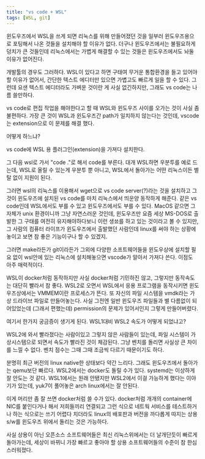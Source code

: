 ```yaml
---
title: "vs code + WSL"
tags: [WSL, git]
---
```


윈도우즈에서 WSL을 쓰게 되면 리눅스를 위해 만들어졌던 것을 일부러 윈도우즈용으로 포팅해서 나온 것들을 설치해야 할 이유가 없다. 더구나 윈도우즈에서는 불필요하게 덩치가 큰 것들인데 리눅스에서는 가볍게 해결할 수 있는 것들은 윈도우즈에서도 놔둘 이유가 없어진다. 

개발툴의 경우도 그러하다. WSL이 있다고 하면 구태여 무거운 통합환경을 들고 있어야 할 이유가 없어서, 간단한 텍스트 에디터만 있으면 가볍고도 빠르게 일을 할 수 있다. 그런데 요샌 텍스트 에디터라도 가벼운 것이란 게 사실 없긴하지만, 그래도 vs code는 나름 쓸만하다. 

vs code로 편집 작업을 해야한다고 할 때 WSL와 윈도우즈 사이를 오가는 것이 사실 좀 불편하다. 가장 큰 것이 WSL과 윈도우즈간 path가 일치하지 않는다는 것인데, vscode는 extension으로 이 문제를 해결 했다.

어떻게 하느냐?

vs code에 WSL 용 플러그인(extension)을 가져다 설치한다.

그 다음 wsl로 가서 "code ."로 해서 code를 부른다. 대개 WSL하면 우분투를 예로 드는데, WSL로 올릴 수 있는게 우분투 뿐 아니고, WSL에서 돌아가는 어떤 리눅스이든 별탈 없이 지원이 된다. 

그러면 wsl의 리눅스를 이용해서 wget으로 vs code server(?)라는 것을 설치하고 그것이 윈도우즈에 설치된 vs code를 마치 리눅스에서 띄운양 동작하게 해준다. 같은 vs code인데 WSL에서도 부를 수 있고 윈도우즈에서도 부를 수 있다. MacOS 같으면 그 자체가 unix 환경이니까 그냥 자연스러운 것인데, 윈도우즈만 요즘 세상 MS-DOS로 출발한 그 구태를 여전히 유지해야하다보니 이런 생쑈를 하고 있는 것이라고 볼 수 있지만, 그 사람의 컴퓨터 라이프가 윈도우즈에서 출발했던 사람인데 linux를 써야 하는 상황에 놓이고 보면 참 좋은 기능이구나 할 수 있겠지.

그러면 make라든가 git이라든가 그외에 다양한 소프트웨어들을 윈도우상에 설치할 필요 없이 wsl안에 있는 리눅스에 설치해놓으면 vscode가 알아서 가져다 쓴다. 이점도 아주 매력적이다. 

WSL이 docker처럼 동작하지만 사실 docker처럼 기민하진 않고, 그렇지만 동작속도는 대단히 빨라서 참 좋다. WSL2로 오면서 WSL에서 응용 프로그램을 동작시키면 윈도우즈상에서는 VMMEM이란 프로세스가 뜬다. 또 자신의 파일 시스템을 vmdk라는 가상 드라이브 파일로 만들어놓는다. 사실 그전엔 일반 윈도우즈 파일들과 별 다름없이 되어있었는데 (그래서 편했는데) permission의 문제가 있어서인지 그렇게 만들어버렸다.

여기서 한가지 궁금증이 생기게 된다. WSL1대비 WSL2 속도가 어떻게 되었냐고?

WSL2에 와서 빨라졌다는 사람이있고 그렇지 않은 사람들이 있는데, 파일 시스템이 가상시스템으로 되면서 속도가 빨라진 것이 체감된다. 그냥 벤치를 돌리면 사실상 큰 차이를 느낄 수 없다. 벤치 점수는 그때 그때 조금씩 다르기 때문이기도 하다.

분명히 최근 버전의 linux native한 상태보다 약간 느리다. 그래도 윈도우즈에서 돌아가는 qemu보단 빠르다. WSL2에서는 docker도 돌릴 수가 있다. systemd는 이상하게 잘 안도는 것 같다. WSL1에서는 원래 안됐지만 WSL2에서 이걸 가능하게 했다는 이야기가 있는데, yuk7이 풀어놓은 arch linux에서는 잘 안된다.

이게 머리만 좀 잘 쓰면 docker처럼 쓸 수가 있다. docker처럼 개개의 container에 NIC를 붙인다거나 해서 저희들끼리 연결되고 그런 식으로 네트웍 서비스를 테스트하거나 하는 식으로는 쓰기 어렵다 치더라도 linux의 배포판과 버전을 까다롭게 따지는 상용 s/w를 윈도우즈 위에서 돌리는 것은 가능하다.   

사실 상용이 아닌 오픈소스 소프트웨어들은 최신 리눅스위에서는 더 날개단듯이 빠르게 돌아가는데, 세상이 바뀌니 가장 빠르고 좋아야 할 상용 소프트웨어들의 수준이 참 한심스러워졌다.